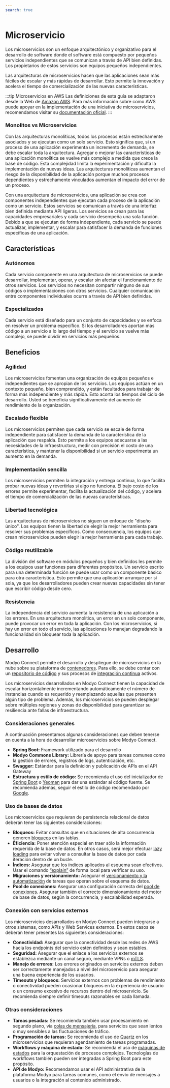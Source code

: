 ```yaml
---
search: true
---
```


# Microservicio

Los microservicios son un enfoque arquitectónico y organizativo para el desarrollo de software donde el software está compuesto por pequeños servicios independientes que se comunican a través de API bien definidas. Los propietarios de estos servicios son equipos pequeños independientes.

Las arquitecturas de microservicios hacen que las aplicaciones sean más fáciles de escalar y más rápidas de desarrollar. Esto permite la innovación y acelera el tiempo de comercialización de las nuevas características.


:::tip Microservicios en AWS
Las definiciones de esta guía se adaptaron desde la Web de [Amazon AWS](https://aws.amazon.com). Para más información sobre como AWS puede apoyar en la implementación de una iniciativa de microservicios, recomendamos visitar su [documentación oficial](https://aws.amazon.com/microservices).
:::

### Monolitos vs Microservicios

Con las arquitecturas monolíticas, todos los procesos están estrechamente asociados y se ejecutan como un solo servicio. Esto significa que, si un proceso de una aplicación experimenta un incremento de demanda, se debe escalar toda la arquitectura. Agregar o mejorar las características de una aplicación monolítica se vuelve más complejo a medida que crece la base de código. Esta complejidad limita la experimentación y dificulta la implementación de nuevas ideas. Las arquitecturas monolíticas aumentan el riesgo de la disponibilidad de la aplicación porque muchos procesos dependientes y estrechamente vinculados aumentan el impacto del error de un proceso.

Con una arquitectura de microservicios, una aplicación se crea con componentes independientes que ejecutan cada proceso de la aplicación como un servicio. Estos servicios se comunican a través de una interfaz bien definida mediante API ligeras. Los servicios se crean para las capacidades empresariales y cada servicio desempeña una sola función. Debido a que se ejecutan de forma independiente, cada servicio se puede actualizar, implementar, y escalar para satisfacer la demanda de funciones específicas de una aplicación.

## Características

### Autónomos

Cada servicio componente en una arquitectura de microservicios se puede desarrollar, implementar, operar, y escalar sin afectar el funcionamiento de otros servicios. Los servicios no necesitan compartir ninguno de sus códigos o implementaciones con otros servicios. Cualquier comunicación entre componentes individuales ocurre a través de API bien definidas.

### Especializados

Cada servicio está diseñado para un conjunto de capacidades y se enfoca en resolver un problema específico. Si los desarrolladores aportan más código a un servicio a lo largo del tiempo y el servicio se vuelve más complejo, se puede dividir en servicios más pequeños.

## Beneficios

### Agilidad

Los microservicios fomentan una organización de equipos pequeños e independientes que se apropian de los servicios. Los equipos actúan en un contexto pequeño, bien comprendido, y están facultados para trabajar de forma más independiente y más rápida. Esto acorta los tiempos del ciclo de desarrollo. Usted se beneficia significativamente del aumento de rendimiento de la organización.

### Escalado flexible

Los microservicios permiten que cada servicio se escale de forma independiente para satisfacer la demanda de la característica de la aplicación que respalda. Esto permite a los equipos adecuarse a las necesidades de la infraestructura, medir con precisión el costo de una característica, y mantener la disponibilidad si un servicio experimenta un aumento en la demanda.

### Implementación sencilla

Los microservicios permiten la integración y entrega continua, lo que facilita probar nuevas ideas y revertirlas si algo no funciona. El bajo costo de los errores permite experimentar, facilita la actualización del código, y acelera el tiempo de comercialización de las nuevas características.

### Libertad tecnológica

Las arquitecturas de microservicios no siguen un enfoque de "diseño único". Los equipos tienen la libertad de elegir la mejor herramienta para resolver sus problemas específicos. Como consecuencia, los equipos que crean microservicios pueden elegir la mejor herramienta para cada trabajo.

### Código reutilizable

La división del software en módulos pequeños y bien definidos les permite a los equipos usar funciones para diferentes propósitos. Un servicio escrito para una determinada función se puede usar como un componente básico para otra característica. Esto permite que una aplicación arranque por sí sola, ya que los desarrolladores pueden crear nuevas capacidades sin tener que escribir código desde cero.

### Resistencia

La independencia del servicio aumenta la resistencia de una aplicación a los errores. En una arquitectura monolítica, un error en un solo componente, puede provocar un error en toda la aplicación. Con los microservicios, si hay un error en todo el servicio, las aplicaciones lo manejan degradando la funcionalidad sin bloquear toda la aplicación.


## Desarrollo

Modyo Connect permite el desarrollo y despliegue de microservicios en la nube sobre su plataforma de [contenedores](../components/infrastructure.md#contenedores). Para ello, se debe contar con un [repositorio de código](../components/development.md#repositorio-de-codigo) y sus procesos de [integración continua](../components/development.md#integracion-continua) activos.

Los microservicios desarrollados en Modyo Connect tienen la capacidad de escalar horizontalmente incrementando automáticamente el número de instancias cuando es requerido y reemplazando aquellas que presenten algún tipo de problema. Además, los microservicios se pueden desplegar sobre múltiples regiones y zonas de disponibilidad para garantizar su resiliencia ante fallas de infraestructura.

### Consideraciones generales

A continuación presentamos algunas consideraciones que deben tenerse en cuenta a la hora de desarrollar microservicios sobre Modyo Connect.

- **Spring Boot:** Framework utilizado para el desarrollo
- **Modyo Commons Library:** Librería de apoyo para tareas comunes como la gestión de errores, registros de logs, autenticación, etc.
- **Swagger:** Estándar para la definición y publicación de APIs en el API Gateway
- **Estructura y estilo de código:** Se recomienda el uso del inicializador de [Spring Boot](https://start.spring.io) o [Yeoman](https://yeoman.io/generators) para dar una estándar al código fuente. Se recomienda además, seguir el estilo de código recomendado por [Google](https://google.github.io/styleguide/javaguide.html).

### Uso de bases de datos

Los microservicios que requieran de persistencia relacional de datos deberán tener las siguientes consideraciones:

- **Bloqueos:** Evitar consultas que en situaciones de alta concurrencia generen [bloqueos](https://www.baeldung.com/jpa-pessimistic-locking) en las tablas.
- **Eficiencia:** Poner atención especial en traer sólo la información requerida de la base de datos. En otros casos, será mejor efectuar [lazy loading](https://www.baeldung.com/hibernate-lazy-eager-loading) para evitar volver a consultar la base de datos por cada iteración dentro de un bucle.
- **Índices:** Asegurar que los índices aplicados al esquema sean efectivos. Usar el comando [“explain”](https://dev.mysql.com/doc/refman/8.0/en/using-explain.html) de forma local para verificar su uso.
- **Migraciones y versionamiento:** Asegurar el [versionamiento y la automatización](https://flywaydb.org) de tareas que operan sobre el esquema de datos.
- **Pool de conexiones:** Asegurar una configuración correcta del [pool de conexiones](https://www.baeldung.com/java-connection-pooling). Asegurar también el correcto dimensionamiento del motor de base de datos, según la concurrencia, y escalabilidad esperada.

### Conexión con servicios externos

Los microservicios desarrollados en Modyo Connect pueden integrarse a otros sistemas, como APIs y Web Services externos. En estos casos se deberán tener presentes las siguientes consideraciones:

- **Conectividad:** Asegurar que la conectividad desde las redes de AWS hacia los endpoints del servicio estén definidos y sean estables.
- **Seguridad:** Asegurar que el enlace a los servicios externos se establezca mediante un canal seguro, mediante VPNs o [mTLS](https://www.cloudflare.com/learning/access-management/what-is-mutual-tls/).
- **Manejo de errores:** Los errores originados en servicios externos deben ser correctamente manejados a nivel del microservicio para asegurar una buena experiencia de los usuarios.
- **Timeouts y bloqueos:** Servicios externos con problemas de rendimiento o conectividad pueden ocasionar bloqueos en la experiencia de usuario o un consumo excesivo de recursos dentro del microservicio. Se recomienda siempre definir timeouts razonables en cada llamada.

### Otras consideraciones

- **Tareas pesadas:** Se recomienda también usar procesamiento en segundo plano, vía [colas de mensajería](../components/infrastructure.md#colas-de-mensajeria), para servicios que sean lentos o muy sensibles a las fluctuaciones de tráfico.
- **Programación de tareas:** Se recomienda el uso de [Quartz](https://www.baeldung.com/spring-quartz-schedule) en los microservicios que requieran agendamiento de tareas programadas.
- **Workflows y máquina de estado:** Se recomienda el uso de [máquinas de estados](https://www.baeldung.com/spring-state-machine) para la orquestación de procesos complejos. Tecnologías de workflows también pueden ser integradas a Spring Boot para este propósito.
- **API de Modyo:** Recomendamos usar el API administrativa de la plataforma Modyo para tareas comunes, como el envío de mensajes a usuarios o la integración al contenido administrado.



